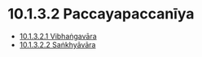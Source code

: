 # 10.1.3.2 Paccayapaccanīya

* [10.1.3.2.1 Vibhaṅgavāra](10.1.3.2/10.1.3.2.1.md)
* [10.1.3.2.2 Saṅkhyāvāra](10.1.3.2/10.1.3.2.2.md)
